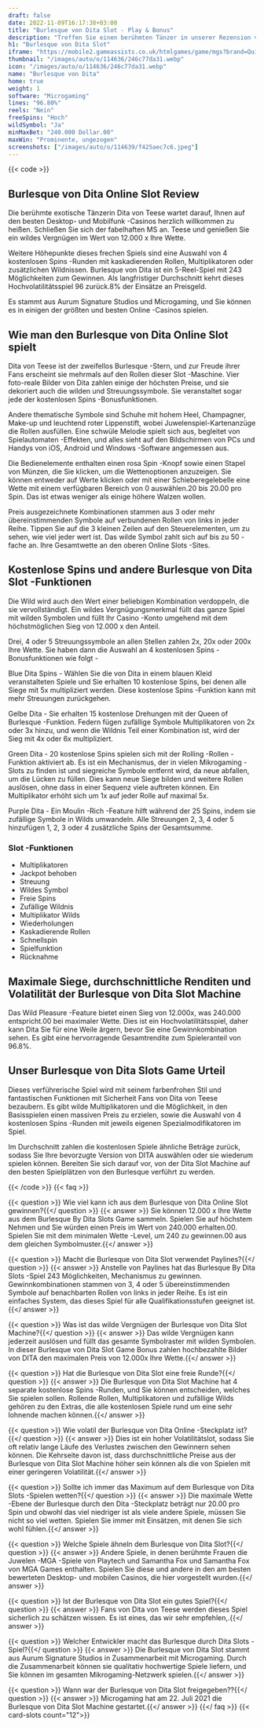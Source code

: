 ```yaml
---
draft: false
date: 2022-11-09T16:17:38+03:00
title: "Burlesque von Dita Slot - Play & Bonus"
description: "Treffen Sie einen berühmten Tänzer in unserer Rezension von The Burlesque von Dita Online Slot. Wir behandeln das Gameplay, die Funktionen und die besten Casino -Boni, um die besten Casino -Boni zu finden."
h1: "Burlesque von Dita Slot"
iframe: "https://mobile2.gameassists.co.uk/htmlgames/game/mgs?brand=QuickFireDemo&lobbyName=QuickFireDemo&languageCode=en&productId=1867&casinoId=1867&loginType=VanguardSessionToken&bankingUrl=&gameId=burlesqueByDitaDesktop&gameName=burlesqueByDitaDesktop&clientId=50300&moduleId=10912&clientTypeId=70&xmanEndPoints=https%3A%2F%2Fxplay201.gameassists.co.uk%2FXMan%2Fx.x&displayName=Burlesque%20By%20Dita&gameTitle=Burlesque%20By%20Dita&returnUrl=&lobbyUrl=&helpUrl=&isPracticePlay=true&username=demo&password=demo&isRGI=true&GameVersion=burlesqueByDitaDesktop_TheForce_3_0_2_656&host=Desktop&variant=&activityStatementURL=&sext1=&sext2=&allowmixedMode=&bypassFlashPrompt=&preferexternal=&loginname=&showva=&playmode=demo&custom1=&usertype=0&theme=quickfiressl&InterfaceURL=&hideva=&ab=&grsbid=&siteID=MAL&regMarket="
thumbnail: "/images/auto/o/114636/246c77da31.webp"
icon: "/images/auto/o/114636/246c77da31.webp"
name: "Burlesque von Dita"
home: true
weight: 1
software: "Microgaming"
lines: "96.80%"
reels: "Nein"
freeSpins: "Hoch"
wildSymbol: "Ja"
minMaxBet: "240.000 Dollar.00"
maxWin: "Prominente, ungezogen"
screenshots: ["/images/auto/o/114639/f425aec7c6.jpeg"]
---
```


{{< code >}}<h2>Burlesque von Dita Online Slot Review</h2><p>Die berühmte exotische Tänzerin Dita von Teese wartet darauf, Ihnen auf den besten Desktop- und Mobilfunk -Casinos herzlich willkommen zu heißen. Schließen Sie sich der fabelhaften MS an. Teese und genießen Sie ein wildes Vergnügen im Wert von 12.000 x Ihre Wette.</p><p>Weitere Höhepunkte dieses frechen Spiels sind eine Auswahl von 4 kostenlosen Spins -Runden mit kaskadierenden Rollen, Multiplikatoren oder zusätzlichen Wildnissen. Burlesque von Dita ist ein 5-Reel-Spiel mit 243 Möglichkeiten zum Gewinnen. Als langfristiger Durchschnitt kehrt dieses Hochvolatilitätsspiel 96 zurück.8% der Einsätze an Preisgeld.</p><p>Es stammt aus Aurum Signature Studios und Microgaming, und Sie können es in einigen der größten und besten Online -Casinos spielen.</p><h2>Wie man den Burlesque von Dita Online Slot spielt</h2><p>Dita von Teese ist der zweifellos Burlesque -Stern, und zur Freude ihrer Fans erscheint sie mehrmals auf den Rollen dieser Slot -Maschine. Vier foto-reale Bilder von Dita zahlen einige der höchsten Preise, und sie dekoriert auch die wilden und Streuungssymbole. Sie veranstaltet sogar jede der kostenlosen Spins -Bonusfunktionen.</p><p>Andere thematische Symbole sind Schuhe mit hohem Heel, Champagner, Make-up und leuchtend roter Lippenstift, wobei Juwelenspiel-Kartenanzüge die Rollen ausfüllen. Eine schwüle Melodie spielt sich aus, begleitet von Spielautomaten -Effekten, und alles sieht auf den Bildschirmen von PCs und Handys von iOS, Android und Windows -Software angemessen aus.</p><p>Die Bedienelemente enthalten einen rosa Spin -Knopf sowie einen Stapel von Münzen, die Sie klicken, um die Wettenoptionen anzuzeigen. Sie können entweder auf Werte klicken oder mit einer Schieberegelebelle eine Wette mit einem verfügbaren Bereich von 0 auswählen.20 bis 20.00 pro Spin. Das ist etwas weniger als einige höhere Walzen wollen.</p><p>Preis ausgezeichnete Kombinationen stammen aus 3 oder mehr übereinstimmenden Symbole auf verbundenen Rollen von links in jeder Reihe. Tippen Sie auf die 3 kleinen Zeilen auf den Steuerelementen, um zu sehen, wie viel jeder wert ist. Das wilde Symbol zahlt sich auf bis zu 50 -fache an. Ihre Gesamtwette an den oberen Online Slots -Sites.</p><h2>Kostenlose Spins und andere Burlesque von Dita Slot -Funktionen</h2><p>Die Wild wird auch den Wert einer beliebigen Kombination verdoppeln, die sie vervollständigt. Ein wildes Vergnügungsmerkmal füllt das ganze Spiel mit wilden Symbolen und füllt Ihr Casino -Konto umgehend mit dem höchstmöglichen Sieg von 12.000 x den Anteil.</p><p>Drei, 4 oder 5 Streuungssymbole an allen Stellen zahlen 2x, 20x oder 200x Ihre Wette. Sie haben dann die Auswahl an 4 kostenlosen Spins -Bonusfunktionen wie folgt -</p><p>Blue Dita Spins - Wählen Sie die von Dita in einem blauen Kleid veranstalteten Spiele und Sie erhalten 10 kostenlose Spins, bei denen alle Siege mit 5x multipliziert werden. Diese kostenlose Spins -Funktion kann mit mehr Streuungen zurückgehen.</p><p>Gelbe Dita - Sie erhalten 15 kostenlose Drehungen mit der Queen of Burlesque -Funktion. Federn fügen zufällige Symbole Multiplikatoren von 2x oder 3x hinzu, und wenn die Wildnis Teil einer Kombination ist, wird der Sieg mit 4x oder 6x multipliziert.</p><p>Green Dita - 20 kostenlose Spins spielen sich mit der Rolling -Rollen -Funktion aktiviert ab. Es ist ein Mechanismus, der in vielen Mikrogaming -Slots zu finden ist und siegreiche Symbole entfernt wird, da neue abfallen, um die Lücken zu füllen. Dies kann neue Siege bilden und weitere Rollen auslösen, ohne dass in einer Sequenz viele auftreten können. Ein Multiplikator erhöht sich um 1x auf jeder Rolle auf maximal 5x.</p><p>Purple Dita - Ein Moulin -Rich -Feature hilft während der 25 Spins, indem sie zufällige Symbole in Wilds umwandeln. Alle Streuungen 2, 3, 4 oder 5 hinzufügen 1, 2, 3 oder 4 zusätzliche Spins der Gesamtsumme.</p><h3>
Slot -Funktionen</h3><ul>
<li></span>
Multiplikatoren</li>
<li></span>
Jackpot behoben</li>
<li></span>
Streuung</li>
<li></span>
Wildes Symbol</li>
<li></span>
Freie Spins</li>
<li></span>
Zufällige Wildnis</li>
<li></span>
Multiplikator Wilds</li>
<li></span>
Wiederholungen</li>
<li></span>
Kaskadierende Rollen</li>
<li></span>
Schnellspin</li>
<li></span>
Spielfunktion</li>
<li></span>
Rücknahme</li></ul><h2>Maximale Siege, durchschnittliche Renditen und Volatilität der Burlesque von Dita Slot Machine</h2><p>Das Wild Pleasure -Feature bietet einen Sieg von 12.000x, was 240.000 entspricht.00 bei maximaler Wette. Dies ist ein Hochvolatilitätsspiel, daher kann Dita Sie für eine Weile ärgern, bevor Sie eine Gewinnkombination sehen. Es gibt eine hervorragende Gesamtrendite zum Spieleranteil von 96.8%.</p><h2>Unser Burlesque von Dita Slots Game Urteil</h2><p>Dieses verführerische Spiel wird mit seinem farbenfrohen Stil und fantastischen Funktionen mit Sicherheit Fans von Dita von Teese bezaubern. Es gibt wilde Multiplikatoren und die Möglichkeit, in den Basisspielen einen massiven Preis zu erzielen, sowie die Auswahl von 4 kostenlosen Spins -Runden mit jeweils eigenen Spezialmodifikatoren im Spiel.</p><p>Im Durchschnitt zahlen die kostenlosen Spiele ähnliche Beträge zurück, sodass Sie Ihre bevorzugte Version von DITA auswählen oder sie wiederum spielen können. Bereiten Sie sich darauf vor, von der Dita Slot Machine auf den besten Spielplätzen von den Burlesque verführt zu werden.</p>
{{< /code >}}
{{< faq >}}

{{< question >}} Wie viel kann ich aus dem Burlesque von Dita Online Slot gewinnen?{{</ question >}}
{{< answer >}} Sie können 12.000 x Ihre Wette aus dem Burlesque By Dita Slots Game sammeln. Spielen Sie auf höchstem Nehmen und Sie würden einen Preis im Wert von 240.000 erhalten.00. Spielen Sie mit dem minimalen Wette -Level, um 240 zu gewinnen.00 aus dem gleichen Symbolmuster.{{</ answer >}}

{{< question >}} Macht die Burlesque von Dita Slot verwendet Paylines?{{</ question >}}
{{< answer >}} Anstelle von Paylines hat das Burlesque By Dita Slots -Spiel 243 Möglichkeiten, Mechanismus zu gewinnen. Gewinnkombinationen stammen von 3, 4 oder 5 übereinstimmenden Symbole auf benachbarten Rollen von links in jeder Reihe. Es ist ein einfaches System, das dieses Spiel für alle Qualifikationsstufen geeignet ist.{{</ answer >}}

{{< question >}} Was ist das wilde Vergnügen der Burlesque von Dita Slot Machine?{{</ question >}}
{{< answer >}} Das wilde Vergnügen kann jederzeit auslösen und füllt das gesamte Symbolraster mit wilden Symbolen. In dieser Burlesque von Dita Slot Game Bonus zahlen hochbezahlte Bilder von DITA den maximalen Preis von 12.000x Ihre Wette.{{</ answer >}}

{{< question >}} Hat die Burlesque von Dita Slot eine freie Runde?{{</ question >}}
{{< answer >}} Die Burlesque von Dita Slot Machine hat 4 separate kostenlose Spins -Runden, und Sie können entscheiden, welches Sie spielen sollen. Rollende Rollen, Multiplikatoren und zufällige Wilds gehören zu den Extras, die alle kostenlosen Spiele rund um eine sehr lohnende machen können.{{</ answer >}}

{{< question >}} Wie volatil der Burlesque von Dita Online -Steckplatz ist?{{</ question >}}
{{< answer >}} Dies ist ein hoher Volatilitätslot, sodass Sie oft relativ lange Läufe des Verlustes zwischen den Gewinnern sehen können. Die Kehrseite davon ist, dass durchschnittliche Preise aus der Burlesque von Dita Slot Machine höher sein können als die von Spielen mit einer geringeren Volatilität.{{</ answer >}}

{{< question >}} Sollte ich immer das Maximum auf dem Burlesque von Dita Slots -Spielen wetten?{{</ question >}}
{{< answer >}} Die maximale Wette -Ebene der Burlesque durch den Dita -Steckplatz beträgt nur 20.00 pro Spin und obwohl das viel niedriger ist als viele andere Spiele, müssen Sie nicht so viel wetten. Spielen Sie immer mit Einsätzen, mit denen Sie sich wohl fühlen.{{</ answer >}}

{{< question >}} Welche Spiele ähneln dem Burlesque von Dita Slot?{{</ question >}}
{{< answer >}} Andere Spiele, in denen berühmte Frauen die Juwelen -MGA -Spiele von Playtech und Samantha Fox und Samantha Fox von MGA Games enthalten. Spielen Sie diese und andere in den am besten bewerteten Desktop- und mobilen Casinos, die hier vorgestellt wurden.{{</ answer >}}

{{< question >}} Ist der Burlesque von Dita Slot ein gutes Spiel?{{</ question >}}
{{< answer >}} Fans von Dita von Teese werden dieses Spiel sicherlich zu schätzen wissen. Es ist eines, das wir sehr empfehlen,.{{</ answer >}}

{{< question >}} Welcher Entwickler macht das Burlesque durch Dita Slots -Spiel?{{</ question >}}
{{< answer >}} Die Burlesque von Dita Slot stammt aus Aurum Signature Studios in Zusammenarbeit mit Microgaming. Durch die Zusammenarbeit können sie qualitativ hochwertige Spiele liefern, und Sie können im gesamten Mikrogaming-Netzwerk spielen.{{</ answer >}}

{{< question >}} Wann war der Burlesque von Dita Slot freigegeben??{{</ question >}}
{{< answer >}} Microgaming hat am 22. Juli 2021 die Burlesque von Dita Slot Machine gestartet.{{</ answer >}}
{{</ faq >}}
{{< card-slots count="12">}}